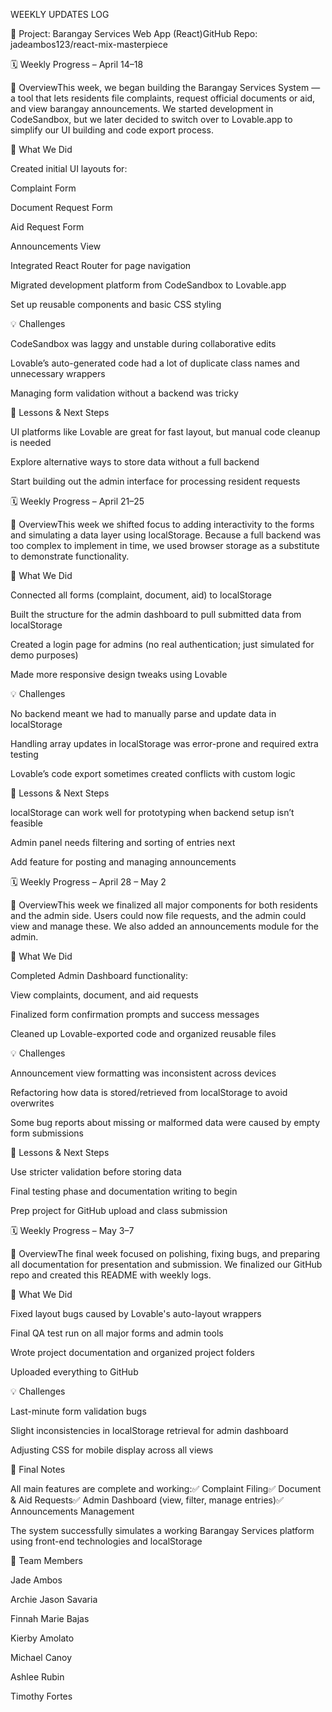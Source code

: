 WEEKLY UPDATES LOG

📂 Project: Barangay Services Web App (React)GitHub Repo: jadeambos123/react-mix-masterpiece

🗓️ Weekly Progress – April 14–18

🎯 OverviewThis week, we began building the Barangay Services System — a tool that lets residents file complaints, request official documents or aid, and view barangay announcements. We started development in CodeSandbox, but we later decided to switch over to Lovable.app to simplify our UI building and code export process.

🔧 What We Did

Created initial UI layouts for:

Complaint Form

Document Request Form

Aid Request Form

Announcements View

Integrated React Router for page navigation

Migrated development platform from CodeSandbox to Lovable.app

Set up reusable components and basic CSS styling

💡 Challenges

CodeSandbox was laggy and unstable during collaborative edits

Lovable’s auto-generated code had a lot of duplicate class names and unnecessary wrappers

Managing form validation without a backend was tricky

📌 Lessons & Next Steps

UI platforms like Lovable are great for fast layout, but manual code cleanup is needed

Explore alternative ways to store data without a full backend

Start building out the admin interface for processing resident requests

🗓️ Weekly Progress – April 21–25

🎯 OverviewThis week we shifted focus to adding interactivity to the forms and simulating a data layer using localStorage. Because a full backend was too complex to implement in time, we used browser storage as a substitute to demonstrate functionality.

🔧 What We Did

Connected all forms (complaint, document, aid) to localStorage

Built the structure for the admin dashboard to pull submitted data from localStorage

Created a login page for admins (no real authentication; just simulated for demo purposes)

Made more responsive design tweaks using Lovable

💡 Challenges

No backend meant we had to manually parse and update data in localStorage

Handling array updates in localStorage was error-prone and required extra testing

Lovable’s code export sometimes created conflicts with custom logic

📌 Lessons & Next Steps

localStorage can work well for prototyping when backend setup isn’t feasible

Admin panel needs filtering and sorting of entries next

Add feature for posting and managing announcements

🗓️ Weekly Progress – April 28 – May 2

🎯 OverviewThis week we finalized all major components for both residents and the admin side. Users could now file requests, and the admin could view and manage these. We also added an announcements module for the admin.

🔧 What We Did

Completed Admin Dashboard functionality:

View complaints, document, and aid requests

Finalized form confirmation prompts and success messages

Cleaned up Lovable-exported code and organized reusable files

💡 Challenges

Announcement view formatting was inconsistent across devices

Refactoring how data is stored/retrieved from localStorage to avoid overwrites

Some bug reports about missing or malformed data were caused by empty form submissions

📌 Lessons & Next Steps

Use stricter validation before storing data

Final testing phase and documentation writing to begin

Prep project for GitHub upload and class submission

🗓️ Weekly Progress – May 3–7

🎯 OverviewThe final week focused on polishing, fixing bugs, and preparing all documentation for presentation and submission. We finalized our GitHub repo and created this README with weekly logs.

🔧 What We Did

Fixed layout bugs caused by Lovable's auto-layout wrappers

Final QA test run on all major forms and admin tools

Wrote project documentation and organized project folders

Uploaded everything to GitHub

💡 Challenges

Last-minute form validation bugs

Slight inconsistencies in localStorage retrieval for admin dashboard

Adjusting CSS for mobile display across all views

📌 Final Notes

All main features are complete and working:✅ Complaint Filing✅ Document & Aid Requests✅ Admin Dashboard (view, filter, manage entries)✅ Announcements Management

The system successfully simulates a working Barangay Services platform using front-end technologies and localStorage

👥 Team Members

Jade Ambos

Archie Jason Savaria

Finnah Marie Bajas

Kierby Amolato

Michael Canoy

Ashlee Rubin

Timothy Fortes

